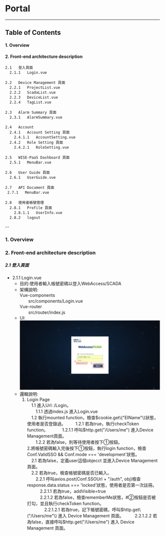 # Portal

---

## Table of Contents

#### 1. Overview

#### 2. Front-end architecture description

```
2.1   登入頁面  
  2.1.1   Login.vue

2.2   Device Management 頁面       
  2.2.1   ProjectList.vue
  2.2.2   ScadaList.vue
  2.2.3   DeviceList.vue
  2.2.4   TagList.vue

2.3   Alarm Summary 頁面
  2.3.1   AlarmSummary.vue

2.4   Account
  2.4.1   Account Setting 頁面
    2.4.1.1   AccountSetting.vue
  2.4.2   Role Setting 頁面
    2.4.2.1   RoleSetting.vue

2.5   WISE-PaaS Dashboard 頁面
  2.5.1   MenuBar.vue

2.6   User Guide 頁面
  2.6.1   UserGuide.vue

2.7   API Document 頁面 
 2.7.1   MenuBar.vue

2.8   使用者帳號管理
  2.8.1   Profile 頁面
    2.8.1.1   UserInfo.vue
  2.8.2   logout   
```

--

### 1. Overview

### 2. Front-end architecture description

##### 2.1 登入頁面

* 2.1.1 Login.vue    
  * 目的:使用者輸入帳號密碼以登入WebAccess/SCADA  
  * 架構說明:  
    Vue-components  
    　　src/components/Login.vue  
    Vue-router  
    　　src/router/index.js
  * UI:
    ![](/assets/login.PNG)  
  * 邏輯說明:  
    1. Login Page  
       　1.1 進入Url: /Login。  
       　　1.1.1 透過index.js 進入Login.vue  
       　1.2 執行mounted function，檢查$cookie.get\("EIName"\)狀態，使用者是否登錄過。  
       　　1.2.1 若為true，執行checkToken function。  
       　　　1.2.1.1 呼叫$http.get\("/Users/me"\) 進入Device Management頁面。  
       　　1.2.2 若為false，則等待使用者按下①按鈕。  
       2.將帳號密碼輸入完後按下①按鈕，執行login function，檢查Conf.ValidSSO && Conf.mode === 'development'狀態。  
       　2.1 若為false，定義user這個objecct 並進入Device Management頁面。  
       　2.2 若為true，檢查帳號密碼是否已輸入。  
       　　2.2.1 呼叫axios.post\(Conf.SSOUrl + "/auth", obj\)檢查response.data.status === 'locked'狀態，使用者是否第一次註冊。  
       　　　2.2.1.1 若為true，addVisible=true   
       　　　2.2.1.2 若為false，檢查rememberMe狀態，\#②按鈕是否被打勾，並且執行checkToken function。  
       　　　　2.2.1.2.1 若為true，記下帳號密碼，呼叫$http.get\("/Users/me"\) 進入 Device Management 頁面。   
       　　    2.2.1.2.2 若為false，直接呼叫$http.get\("/Users/me"\) 進入 Device Management 頁面。   



